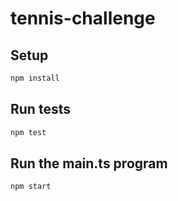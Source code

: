 # tennis-challenge

## Setup

```bash
npm install
```

## Run tests

```bash
npm test
```

## Run the main.ts program

```bash
npm start
```
